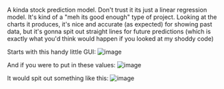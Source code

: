 A kinda stock prediction model. Don't trust it its just a linear regression model. It's kind of a "meh its good enough" type of project.
Looking at the charts it produces, it's nice and accurate (as expected) for showing past data, but it's gonna spit out straight lines for future predictions (which is exactly what you'd think would happen if you looked at my shoddy code)

Starts with this handy little GUI:
![image](https://github.com/bbencohenn/Numera/assets/162301625/edcce20b-5cd1-495c-b7b3-f46bb995fbd7)

And if you were to put in these values:
![image](https://github.com/bbencohenn/Numera/assets/162301625/e22e538d-5f40-4da2-b312-2fa444881c2b)

It would spit out something like this:
![image](https://github.com/bbencohenn/Numera/assets/162301625/0519eda8-03c8-498c-a47b-24bec0e1846d)

